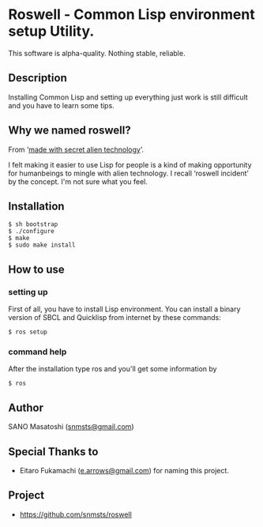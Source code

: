 # Roswell - Common Lisp environment setup Utility.

This software is alpha-quality. Nothing stable, reliable.

## Description
Installing Common Lisp and setting up everything just work is still difficult and you have to learn some tips.

## Why we named roswell?
From &lsquo;[made with secret alien technology](http://www.lisperati.com/logo.html)&rsquo;.

I felt making it easier to use Lisp for people is a kind of making opportunity for humanbeings to mingle with alien technology. I recall &lsquo;roswell incident&rsquo; by the concept. I'm not sure what you feel.

## Installation

    $ sh bootstrap
    $ ./configure
    $ make
    $ sudo make install

## How to use
### setting up
First of all, you have to install Lisp environment. You can install a binary version of SBCL and Quicklisp from internet by these commands:

    $ ros setup

### command help
After the installation type ros and you'll get some information by

    $ ros

## Author
SANO Masatoshi (snmsts@gmail.com)

## Special Thanks to
 * Eitaro Fukamachi (e.arrows@gmail.com) for naming this project.

## Project
 * https://github.com/snmsts/roswell
